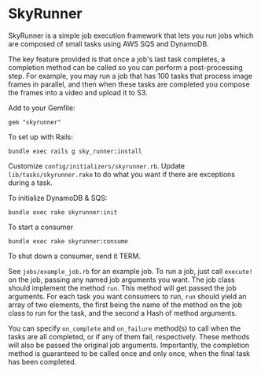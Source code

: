 SkyRunner
=========

SkyRunner is a simple job execution framework that lets you run jobs which are composed of small tasks using AWS SQS and DynamoDB. 

The key feature provided is that once a job's last task completes, a completion method can be called so you can perform a post-processing step. For example, you may run a job that has 100 tasks that process image frames in parallel, and then when these tasks are completed you compose the frames into a video and upload it to S3.

Add to your Gemfile:

```
gem "skyrunner"
```

To set up with Rails:

```
bundle exec rails g sky_runner:install
```

Customize `config/initializers/skyrunner.rb`. Update `lib/tasks/skyrunner.rake` to do what you want if there are exceptions during a task.

To initialize DynamoDB & SQS:

``
bundle exec rake skyrunner:init
``

To start a consumer

``
bundle exec rake skyrunner:consume
``

To shut down a consumer, send it TERM.

See `jobs/example_job.rb` for an example job. To run a job, just call `execute!` on the job, passing any named job arguments you want. The job class should implement the method `run`. This method will get passed the job arguments. For each task you want consumers to run, `run` should yield an array of two elements, the first being the name of the method on the job class to run for the task, and the second a Hash of method arguments.

You can specify `on_complete` and `on_failure` method(s) to call when the tasks are all completed, or if any of them fail, respectively. These methods will also be passed the original job arguments. Importantly, the completion method is guaranteed to be called once and only once, when the final task has been completed.

